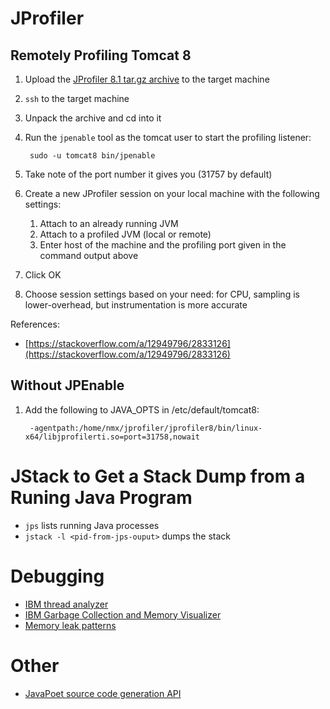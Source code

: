 # JProfiler

## Remotely Profiling Tomcat 8

1. Upload the [JProfiler 8.1 tar.gz archive](https://download-gcdn.ej-technologies.com/jprofiler/jprofiler_linux_8_1_4.tar.gz) to the target machine
1. `ssh` to the target machine
1. Unpack the archive and cd into it
1. Run the `jpenable` tool as the tomcat user to start the profiling listener:

        sudo -u tomcat8 bin/jpenable

1. Take note of the port number it gives you (31757 by default)
1. Create a new JProfiler session on your local machine with the following settings:
    1. Attach to an already running JVM
    1. Attach to a profiled JVM (local or remote)
    1. Enter host of the machine and the profiling port given in the command output above
1. Click OK
1. Choose session settings based on your need: for CPU, sampling is lower-overhead, but instrumentation is more accurate

References:

* [https://stackoverflow.com/a/12949796/2833126](https://stackoverflow.com/a/12949796/2833126)

## Without JPEnable

1. Add the following to JAVA_OPTS in /etc/default/tomcat8:

        -agentpath:/home/nmx/jprofiler/jprofiler8/bin/linux-x64/libjprofilerti.so=port=31758,nowait

# JStack to Get a Stack Dump from a Runing Java Program

* `jps` lists running Java processes
* `jstack -l <pid-from-jps-ouput>` dumps the stack

# Debugging
* [IBM thread analyzer](https://publib.boulder.ibm.com/httpserv/cookbook/Major_Tools-IBM_Thread_and_Monitor_Dump_Analyzer_TMDA.html)
* [IBM Garbage Collection and Memory Visualizer](https://publib.boulder.ibm.com/httpserv/cookbook/Major_Tools-Garbage_Collection_and_Memory_Visualizer_GCMV.html)
* [Memory leak patterns](https://dzone.com/articles/memory-leaks-fallacies-and-misconceptions)

# Other

* [JavaPoet source code generation API](https://github.com/square/javapoet)
